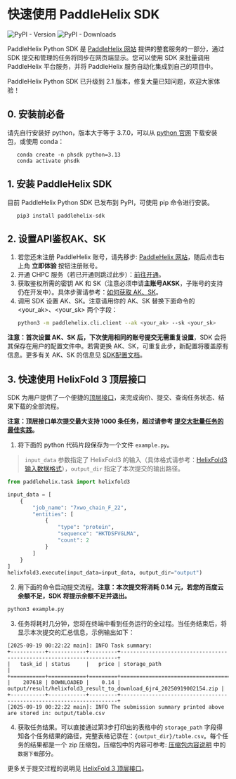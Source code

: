# 快速使用 PaddleHelix SDK

![PyPI - Version](https://img.shields.io/pypi/v/paddlehelix-sdk)
![PyPI - Downloads](https://img.shields.io/pypi/dm/paddlehelix-sdk)


PaddleHelix Python SDK 是 [PaddleHelix 网站](https://paddlehelix.baidu.com/) 提供的整套服务的一部分，通过 SDK 提交和管理的任务将同步在网页端显示。您可以使用 SDK 来批量调用 PaddleHelix 平台服务，并将 PaddleHelix 服务自动化集成到自己的项目中。

PaddleHelix Python SDK 已升级到 2.1 版本，修复大量已知问题，欢迎大家体验！

## 0. 安装前必备

请先自行安装好 python，版本大于等于 3.7.0，可以从 [python 官网](https://www.python.org/) 下载安装包，或使用 conda：

```shell
   conda create -n phsdk python=3.13
   conda activate phsdk
```

## 1. 安装 PaddleHelix SDK
    
目前 PaddleHelix Python SDK 已发布到 PyPI，可使用 pip 命令进行安装。

```shell
   pip3 install paddlehelix-sdk
```

## 2. 设置API鉴权AK、SK
1. 若您还未注册 PaddleHelix 账号，请先移步: [PaddleHelix 网站](https://paddlehelix.baidu.com/)，随后点击右上角 **立即体验** 按钮注册账号。
2. 开通 CHPC 服务（若已开通则跳过此步）：[前往开通](https://console.bce.baidu.com/chpc/#/landing)。  
3. 获取鉴权所需的密钥 AK 和 SK（注意必须申请**主账号AKSK**，子账号的支持仍在开发中）。具体步骤请参考：[如何获取 AK、SK](https://cloud.baidu.com/doc/Reference/s/9jwvz2egb)。
4. 调用 SDK 设置 AK、SK。注意请用你的 AK、SK 替换下面命令的 <your_ak>、<your_sk> 两个字段：  
    ```bash
    python3 -m paddlehelix.cli.client --ak <your_ak> --sk <your_sk>
    ```
**注意：首次设置 AK、SK 后，下次使用相同的账号提交无需重复设置**，SDK 会将其保存在用户的配置文件中。若需更换 AK、SK，可重复此步，新配置将覆盖原有信息。更多有关 AK、SK 的信息见 [SDK配置文档](docs/common/SDK配置.md)。

## 3. 快速使用 HelixFold 3 顶层接口

SDK 为用户提供了一个便捷的[顶层接口](docs/helixfold3/execute.md)，来完成询价、提交、查询任务状态、结果下载的全部流程。

**注意：顶层接口单次提交最大支持 1000 条任务，超过请参考 [提交大批量任务的最佳实践](docs/helixfold3/execute.md#section3)。**

1. 将下面的 python 代码片段保存为一个文件 `example.py`。

> `input_data` 参数指定了 HelixFold3 的输入（具体格式请参考：[HelixFold3 输入数据格式](https://paddlehelix.baidu.com/app/tut/guide/all/helixfold3json)），`output_dir` 指定了本次提交的输出路径。

```python
from paddlehelix.task import helixfold3

input_data = [
    {
        "job_name": "7xwo_chain_F_22",
        "entities": [
            {
                "type": "protein",
                "sequence": "HKTDSFVGLMA",
                "count": 2
            }
        ]
    }
]
helixfold3.execute(input_data=input_data, output_dir="output")
```

2. 用下面的命令启动提交流程。**注意：本次提交将消耗 0.14 元，若您的百度云余额不足，SDK 将提示余额不足并退出。**

```bash
python3 example.py
```

3. 任务将耗时几分钟，您将在终端中看到任务运行的全过程。当任务结束后，将显示本次提交的汇总信息，示例输出如下：

```text
[2025-09-19 00:22:22 main]: INFO Task summary:
+-----------+------------+---------+---------------------------------------------------------------------+
|   task_id | status     |   price | storage_path                                                        |
+===========+============+=========+=====================================================================+
|    207618 | DOWNLOADED |    0.14 | output/result/helixfold3_result_to_download_6jr4_20250919002154.zip |
+-----------+------------+---------+---------------------------------------------------------------------+
[2025-09-19 00:22:22 main]: INFO The submission summary printed above are stored in: output/table.csv
```

4. 获取任务结果。可以直接通过第3步打印出的表格中的 `storage_path` 字段得知各个任务结果的路径，完整表格记录在：`{output_dir}/table.csv`。每个任务的结果都是一个 zip 压缩包，压缩包中的内容可参考: [压缩包内容说明](https://paddlehelix.baidu.com/app/tut/guide/all/helixfold3) 中的`数据下载`部分。

更多关于提交过程的说明见 [HelixFold 3 顶层接口](docs/helixfold3/execute.md)。
